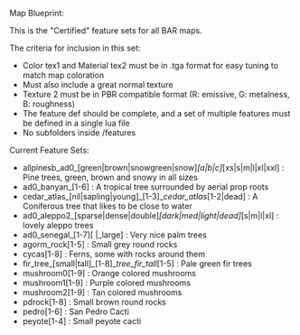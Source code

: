 Map Blueprint:

This is the "Certified" feature sets for all BAR maps.

The criteria for inclusion in this set:

- Color tex1 and Material tex2 must be in .tga format for easy tuning to match map coloration
- Must also include a great normal texture
- Texture 2 must be in PBR compatible format (R: emissive, G: metalness, B: roughness)
- The feature def should be complete, and a set of multiple features must be defined in a single lua file
- No subfolders inside /features

Current Feature Sets:

- allpinesb_ad0_[green|brown|snowgreen|snow]_[a|b|c]_[xs|s|m|l|xl|xxl] : Pine trees, green, brown and snowy in all sizes
- ad0_banyan_[1-6] : A tropical tree surrounded by aerial prop roots
- cedar_atlas_[nil|sapling|young]_[1-3]__cedar_atlas_[1-2|dead] : A Coniferous tree that likes to be close to water
- ad0_aleppo2_[sparse|dense|double]_[dark|med|light|dead]_[s|m|l|xl] : lovely aleppo trees 
- ad0_senegal_[1-7][ |_large] : Very nice palm trees
- agorm_rock[1-5] : Small grey round rocks
- cycas[1-8] : Ferns, some with rocks around them
- fir_tree_[small|tall]_[1-8]__tree_fir_tall_[1-5] : Pale green fir trees
- mushroom0[1-9] : Orange colored mushrooms
- mushroom1[1-9] : Purple colored mushrooms
- mushroom2[1-9] : Tan colored mushrooms
- pdrock[1-8] : Small brown round rocks
- pedro[1-6] : San Pedro Cacti
- peyote[1-4] : Small peyote cacti

